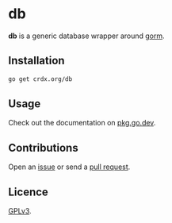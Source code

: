 # db

**db** is a generic database wrapper around [gorm](https://github.com/go-gorm/gorm).

## Installation

```sh
go get crdx.org/db
```

## Usage

Check out the documentation on [pkg.go.dev](https://pkg.go.dev/crdx.org/db).

## Contributions

Open an [issue](https://github.com/crdx/db/issues) or send a [pull request](https://github.com/crdx/db/pulls).

## Licence

[GPLv3](LICENCE).
